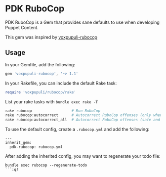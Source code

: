 # PDK RuboCop

PDK RuboCop is a Gem that provides sane defaults to use when developing Puppet Content.

This gem was inspired by [voxpupuli-rubocop](https://github.com/voxpupuli/voxpupuli-rubocop)

## Usage

In your Gemfile, add the following:

```ruby
gem 'voxpupuli-rubocop', '~> 1.1'
```

In your Rakefile, you can include the default Rake task:

```ruby
require 'voxpupuli/rubocop/rake'
```

List your rake tasks with `bundle exec rake -T` 

```bash
rake rubocop                  # Run RuboCop
rake rubocop:autocorrect      # Autocorrect RuboCop offenses (only when it's safe)
rake rubocop:autocorrect_all  # Autocorrect RuboCop offenses (safe and unsafe)
```

To use the default config, create a `.rubocop.yml` and add the following:

```
---
inherit_gem:
  pdk-rubocop: rubocop.yml
```

After adding the inherited config, you may want to regenerate your todo file:

```
bundle exec rubocop --regenerate-todo
```:q!
